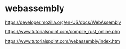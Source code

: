 # webassembly














https://developer.mozilla.org/en-US/docs/WebAssembly







https://www.tutorialspoint.com/compile_rust_online.php


https://www.tutorialspoint.com/webassembly/index.htm








